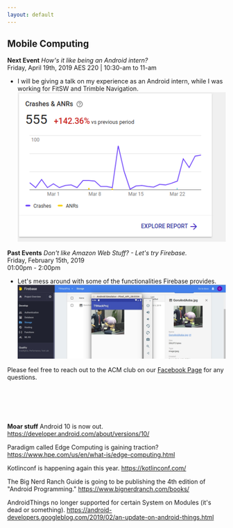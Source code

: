 ```yaml
---
layout: default
---
```

## Mobile Computing
**Next Event**
*How's it like being an Android intern?* <br>
Friday, April 19th, 2019 AES 220 | 10:30-am to 11-am <br>

* I will be giving a talk on my experience as an Android intern, while
I was working for FitSW and Trimble Navigation.
 ![Alt text](./MyMistake.png?raw=true "Time to put out the fire.")

**Past Events**
*Don't like Amazon Web Stuff? - Let's try Firebase.*<br>
Friday, February 15th, 2019 <br>
01:00pm - 2:00pm
<br>

   * Let's mess around with some of the functionalities Firebase provides.
    ![Alt text](./2019_Feb_SIG.jpg?raw=true "Lonely Gourment and Firebase")

Please feel free to reach out to the ACM club on our [Facebook Page](https://www.facebook.com/MSUDenverACM/) for any questions.
<br>
<br>
<br>


<br>
<br>

**Moar stuff**
Android 10 is now out.
<https://developer.android.com/about/versions/10/>

Paradigm called Edge Computing is gaining traction?
<https://www.hpe.com/us/en/what-is/edge-computing.html>

Kotlinconf is happening again this year.
<https://kotlinconf.com/>

The Big Nerd Ranch Guide is going to be publishing the 4th edition of "Android Programming."
<https://www.bignerdranch.com/books/>

AndroidThings no longer supported for certain System on Modules (it's dead or something).
<https://android-developers.googleblog.com/2019/02/an-update-on-android-things.html>